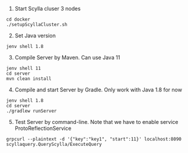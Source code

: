 1. Start Scylla cluser 3 nodes
```
cd docker
./setupScyllaCluster.sh
```

2. Set Java version
```
jenv shell 1.8
```

3. Compile Server by Maven. Can use Java 11
```
jenv shell 11
cd server
mvn clean install
```

4. Compile and start Server by Gradle. Only work with Java 1.8 for now
```
jenv shell 1.8
cd server
./gradlew runServer
```

5. Test Server by command-line. Note that we have to enable service ProtoReflectionService
```
grpcurl --plaintext -d '{"key":"key1", "start":11}' localhost:8090 scyllaquery.QueryScylla/ExecuteQuery
```